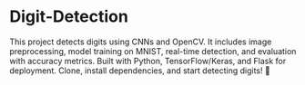 # Digit-Detection
This project detects digits using CNNs and OpenCV. It includes image preprocessing, model training on MNIST, real-time detection, and evaluation with accuracy metrics. Built with Python, TensorFlow/Keras, and Flask for deployment. Clone, install dependencies, and start detecting digits! 🚀
